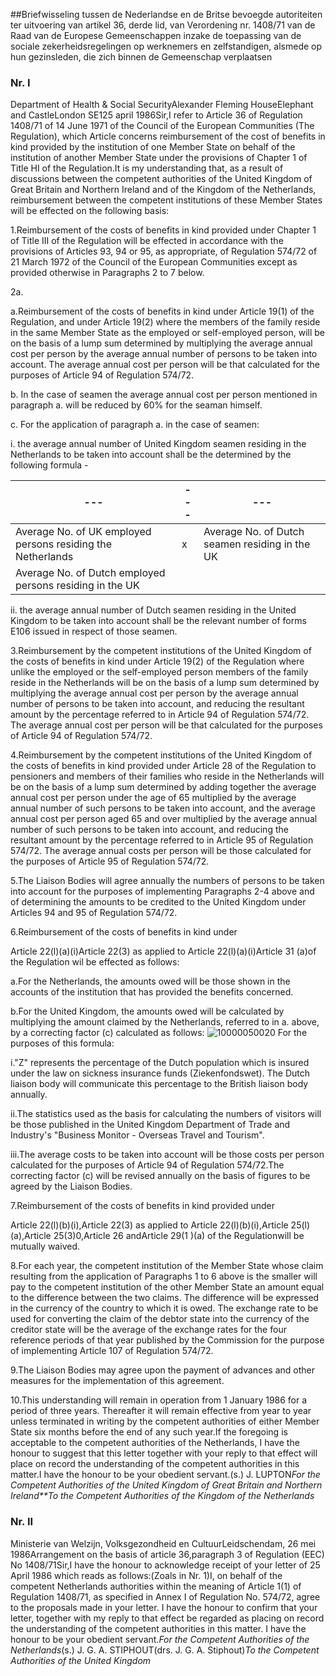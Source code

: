<meta http-equiv='Content-Type' content='text/html; charset=utf-8' />

##Briefwisseling tussen de Nederlandse en de Britse bevoegde autoriteiten ter uitvoering van artikel 36, derde lid, van Verordening nr. 1408/71 van de Raad van de Europese Gemeenschappen inzake de toepassing van de sociale zekerheidsregelingen op werknemers en zelfstandigen, alsmede op hun gezinsleden, die zich binnen de Gemeenschap verplaatsen

### Nr.  I  

Department of Health & Social SecurityAlexander Fleming HouseElephant and CastleLondon SE125 april 1986Sir,I refer to Article 36 of Regulation 1408/71 of 14 June 1971 of the Council of the European Communities (The Regulation), which Article concerns reimbursement of the cost of benefits in kind provided by the institution of one Member State on behalf of the institution of another Member State under the provisions of Chapter 1 of Title HI of the Regulation.It is my understanding that, as a result of discussions between the competent authorities of the United Kingdom of Great Britain and Northern Ireland and of the Kingdom of the Netherlands, reimbursement between the competent institutions of these Member States will be effected on the following basis:

1.Reimbursement of the costs of benefits in kind provided under Chapter 1 of Title III of the Regulation will be effected in accordance with the provisions of Articles 93, 94 or 95, as appropriate, of Regulation 574/72 of 21 March 1972 of the Council of the European Communities except as provided otherwise in Paragraphs 2 to 7 below.

2a.

a.Reimbursement of the costs of benefits in kind under Article 19(1) of the Regulation, and under Article 19(2) where the members of the family reside in the same Member State as the employed or self-employed person, will be on the basis of a lump sum determined by multiplying the average annual cost per person by the average annual number of persons to be taken into account. The average annual cost per person will be that calculated for the purposes of Article 94 of Regulation 574/72.

b. In the case of seamen the average annual cost per person mentioned in paragraph a. will be reduced by 60% for the seaman himself.  

c. For the application of paragraph a. in the case of seamen: 

i. the average annual number of United Kingdom seamen residing in the Netherlands to be taken into account shall be the determined by the following formula - 

| --- | --- | --- |
|---|---|---|
|Average No. of UK employed persons residing the Netherlands | x | Average No. of Dutch seamen residing in the UK |
| Average No. of Dutch employed persons residing in the UK |

ii. the average annual number of Dutch seamen residing in the United Kingdom to be taken into account shall be the relevant number of forms E106 issued in respect of those seamen.  

3.Reimbursement by the competent institutions of the United Kingdom of the costs of benefits in kind under Article 19(2) of the Regulation where unlike the employed or the self-employed person members of the family reside in the Netherlands will be on the basis of a lump sum determined by multiplying the average annual cost per person by the average annual number of persons to be taken into account, and reducing the resultant amount by the percentage referred to in Article 94 of Regulation 574/72. The average annual cost per person will be that calculated for the purposes of Article 94 of Regulation 574/72.

4.Reimbursement by the competent institutions of the United Kingdom of the costs of benefits in kind provided under Article 28 of the Regulation to pensioners and members of their families who reside in the Netherlands will be on the basis of a lump sum determined by adding together the average annual cost per person under the age of 65 multiplied by the average annual number of such persons to be taken into account, and the average annual cost per person aged 65 and over multiplied by the average annual number of such persons to be taken into account, and reducing the resultant amount by the percentage referred to in Article 95 of Regulation 574/72. The average annual costs per person will be those calculated for the purposes of Article 95 of Regulation 574/72.

5.The Liaison Bodies will agree annually the numbers of persons to be taken into account for the purposes of implementing Paragraphs 2-4 above and of determining the amounts to be credited to the United Kingdom under Articles 94 and 95 of Regulation 574/72.

6.Reimbursement of the costs of benefits in kind under

Article 22(l)(a)(i)Article 22(3) as applied to Article 22(l)(a)(i)Article 31 (a)of the Regulation wil be effected as follows:

a.For the Netherlands, the amounts owed will be those shown in the accounts of the institution that has provided the benefits concerned.

b.For the United Kingdom, the amounts owed will be calculated by multiplying the amount claimed by the Netherlands, referred to in a. above, by a correcting factor (c) calculated as follows: ![10000050020](http://wetten.overheid.nl/Illustration/10000050020)
For the purposes of this formula:

i."Z" represents the percentage of the Dutch population which is insured under the law on sickness insurance funds (Ziekenfondswet). The Dutch liaison body will communicate this percentage to the British liaison body annually.

ii.The statistics used as the basis for calculating the numbers of visitors will be those published in the United Kingdom Department of Trade and Industry's "Business Monitor - Overseas Travel and Tourism".

iii.The average costs to be taken into account will be those costs per person calculated for the purposes of Article 94 of Regulation 574/72.The correcting factor (c) will be revised annually on the basis of figures to be agreed by the Liaison Bodies.

7.Reimbursement of the costs of benefits in kind provided under

Article 22(l)(b)(i),Article 22(3) as applied to Article 22(l)(b)(i),Article 25(l)(a),Article 25(3)0,Article 26 andArticle 29(1 )(a) of the Regulationwill be mutually waived.

8.For each year, the competent institution of the Member State whose claim resulting from the application of Paragraphs 1 to 6 above is the smaller will pay to the competent institution of the other Member State an amount equal to the difference between the two claims. The difference will be expressed in the currency of the country to which it is owed. The exchange rate to be used for converting the claim of the debtor state into the currency of the creditor state will be the average of the exchange rates for the four reference periods of that year published by the Commission for the purpose of implementing Article 107 of Regulation 574/72.

9.The Liaison Bodies may agree upon the payment of advances and other measures for the implementation of this agreement.

10.This understanding will remain in operation from 1 January 1986 for a period of three years. Thereafter it will remain effective from year to year unless terminated in writing by the competent authorities of either Member State six months before the end of any such year.If the foregoing is acceptable to the competent authorities of the Netherlands, I have the honour to suggest that this letter together with your reply to that effect will place on record the understanding of the competent authorities in this matter.I have the honour to be your obedient servant.(s.) J. LUPTON*For the Competent Authorities of the United Kingdom of Great Britain and Northern Ireland**To the Competent Authorities of the Kingdom of the Netherlands* 

### Nr.  II  

Ministerie van Welzijn, Volksgezondheid en CultuurLeidschendam, 26 mei 1986Arrangement on the basis of article 36,paragraph 3 of Regulation (EEC) No 1408/71Sir,I have the honour to acknowledge receipt of your letter of 25 April 1986 which reads as follows:(Zoals in Nr. 1)I, on behalf of the competent Netherlands authorities within the meaning of Article 1(1) of Regulation 1408/71, as specified in Annex I of Regulation No. 574/72, agree to the proposals made in your letter. I have the honour to confirm that your letter, together with my reply to that effect be regarded as placing on record the understanding of the competent authorities in this matter. I have the honour to be your obedient servant.*For the Competent Authorities of the Netherlands*(s.) J. G. A. STIPHOUT(drs. J. G. A. Stiphout)*To the Competent Authorities of the United Kingdom* 
